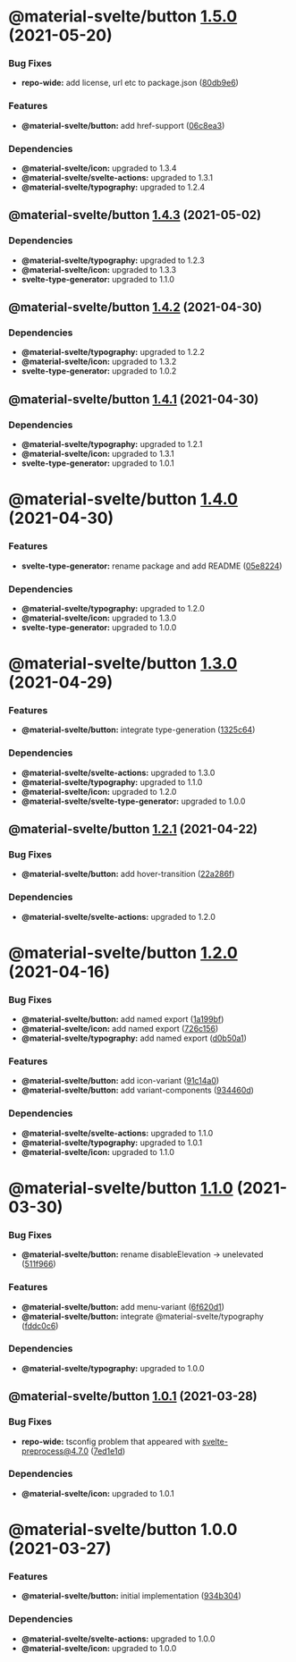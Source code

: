 # @material-svelte/button [1.5.0](https://github.com/material-svelte/material-svelte/compare/@material-svelte/button@1.4.3...@material-svelte/button@1.5.0) (2021-05-20)


### Bug Fixes

* **repo-wide:** add license, url etc to package.json ([80db9e6](https://github.com/material-svelte/material-svelte/commit/80db9e6d4258331e5847d5d30f9252b4d972fd9b))


### Features

* **@material-svelte/button:** add href-support ([06c8ea3](https://github.com/material-svelte/material-svelte/commit/06c8ea347c2819dd3e4a5e7b80266cd168afafe0))





### Dependencies

* **@material-svelte/icon:** upgraded to 1.3.4
* **@material-svelte/svelte-actions:** upgraded to 1.3.1
* **@material-svelte/typography:** upgraded to 1.2.4

## @material-svelte/button [1.4.3](https://github.com/material-svelte/material-svelte/compare/@material-svelte/button@1.4.2...@material-svelte/button@1.4.3) (2021-05-02)





### Dependencies

* **@material-svelte/typography:** upgraded to 1.2.3
* **@material-svelte/icon:** upgraded to 1.3.3
* **svelte-type-generator:** upgraded to 1.1.0

## @material-svelte/button [1.4.2](https://github.com/material-svelte/material-svelte/compare/@material-svelte/button@1.4.1...@material-svelte/button@1.4.2) (2021-04-30)





### Dependencies

* **@material-svelte/typography:** upgraded to 1.2.2
* **@material-svelte/icon:** upgraded to 1.3.2
* **svelte-type-generator:** upgraded to 1.0.2

## @material-svelte/button [1.4.1](https://github.com/material-svelte/material-svelte/compare/@material-svelte/button@1.4.0...@material-svelte/button@1.4.1) (2021-04-30)





### Dependencies

* **@material-svelte/typography:** upgraded to 1.2.1
* **@material-svelte/icon:** upgraded to 1.3.1
* **svelte-type-generator:** upgraded to 1.0.1

# @material-svelte/button [1.4.0](https://github.com/material-svelte/material-svelte/compare/@material-svelte/button@1.3.0...@material-svelte/button@1.4.0) (2021-04-30)


### Features

* **svelte-type-generator:** rename package and add README ([05e8224](https://github.com/material-svelte/material-svelte/commit/05e8224fa6b1d6ec93c6b82ccf1bf0af3f2dc042))





### Dependencies

* **@material-svelte/typography:** upgraded to 1.2.0
* **@material-svelte/icon:** upgraded to 1.3.0
* **svelte-type-generator:** upgraded to 1.0.0

# @material-svelte/button [1.3.0](https://github.com/material-svelte/material-svelte/compare/@material-svelte/button@1.2.1...@material-svelte/button@1.3.0) (2021-04-29)


### Features

* **@material-svelte/button:** integrate type-generation ([1325c64](https://github.com/material-svelte/material-svelte/commit/1325c643aeb8c22b9b339ad0e68c563620b335e9))





### Dependencies

* **@material-svelte/svelte-actions:** upgraded to 1.3.0
* **@material-svelte/typography:** upgraded to 1.1.0
* **@material-svelte/icon:** upgraded to 1.2.0
* **@material-svelte/svelte-type-generator:** upgraded to 1.0.0

## @material-svelte/button [1.2.1](https://github.com/material-svelte/material-svelte/compare/@material-svelte/button@1.2.0...@material-svelte/button@1.2.1) (2021-04-22)


### Bug Fixes

* **@material-svelte/button:** add hover-transition ([22a286f](https://github.com/material-svelte/material-svelte/commit/22a286f134797672cb83355d8dbae363789f4242))





### Dependencies

* **@material-svelte/svelte-actions:** upgraded to 1.2.0

# @material-svelte/button [1.2.0](https://github.com/material-svelte/material-svelte/compare/@material-svelte/button@1.1.0...@material-svelte/button@1.2.0) (2021-04-16)


### Bug Fixes

* **@material-svelte/button:** add named export ([1a199bf](https://github.com/material-svelte/material-svelte/commit/1a199bf6e170978dedff211e4c0d6ada12ca075c))
* **@material-svelte/icon:** add named export ([726c156](https://github.com/material-svelte/material-svelte/commit/726c156c9ce611e18c93a501d4269cf5e07d202f))
* **@material-svelte/typography:** add named export ([d0b50a1](https://github.com/material-svelte/material-svelte/commit/d0b50a10b2e7ee895456c701d86ab0fed7ce23da))


### Features

* **@material-svelte/button:** add icon-variant ([91c14a0](https://github.com/material-svelte/material-svelte/commit/91c14a0eb2ec92172543fadbdd9bfcb4dd874720))
* **@material-svelte/button:** add variant-components ([934460d](https://github.com/material-svelte/material-svelte/commit/934460de324cfdc36923be5e62a6cb6de6c44aea))





### Dependencies

* **@material-svelte/svelte-actions:** upgraded to 1.1.0
* **@material-svelte/typography:** upgraded to 1.0.1
* **@material-svelte/icon:** upgraded to 1.1.0

# @material-svelte/button [1.1.0](https://github.com/material-svelte/material-svelte/compare/@material-svelte/button@1.0.1...@material-svelte/button@1.1.0) (2021-03-30)


### Bug Fixes

* **@material-svelte/button:** rename disableElevation -> unelevated ([511f966](https://github.com/material-svelte/material-svelte/commit/511f966726416da4bf2092c4cc7401a023987420))


### Features

* **@material-svelte/button:** add menu-variant ([6f620d1](https://github.com/material-svelte/material-svelte/commit/6f620d10aab358feab93c62cb8c10439cf2f5c08))
* **@material-svelte/button:** integrate @material-svelte/typography ([fddc0c6](https://github.com/material-svelte/material-svelte/commit/fddc0c6bbe7643020b8c164ac600364c80f0e917))





### Dependencies

* **@material-svelte/typography:** upgraded to 1.0.0

## @material-svelte/button [1.0.1](https://github.com/material-svelte/material-svelte/compare/@material-svelte/button@1.0.0...@material-svelte/button@1.0.1) (2021-03-28)


### Bug Fixes

* **repo-wide:** tsconfig problem that appeared with svelte-preprocess@4.7.0 ([7ed1e1d](https://github.com/material-svelte/material-svelte/commit/7ed1e1d57e5caf60f39ebd8a67cf0ae0ad28f529))





### Dependencies

* **@material-svelte/icon:** upgraded to 1.0.1

# @material-svelte/button 1.0.0 (2021-03-27)


### Features

* **@material-svelte/button:** initial implementation ([934b304](https://github.com/material-svelte/material-svelte/commit/934b304b928a19553b1477a441c464f51694f897))





### Dependencies

* **@material-svelte/svelte-actions:** upgraded to 1.0.0
* **@material-svelte/icon:** upgraded to 1.0.0
